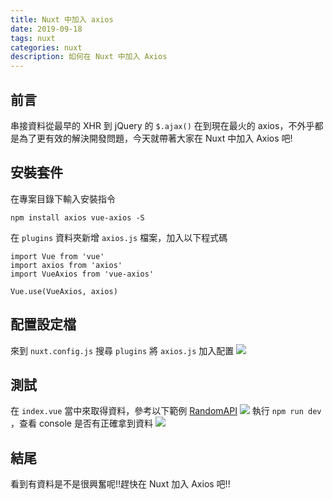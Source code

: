 ```yaml
---
title: Nuxt 中加入 axios
date: 2019-09-18
tags: nuxt
categories: nuxt
description: 如何在 Nuxt 中加入 Axios
---
```

## 前言
串接資料從最早的 XHR 到 jQuery 的 `$.ajax()` 在到現在最火的 axios，不外乎都是為了更有效的解決開發問題，今天就帶著大家在 Nuxt 中加入 Axios 吧!

## 安裝套件
在專案目錄下輸入安裝指令
```
npm install axios vue-axios -S
```
在 `plugins` 資料夾新增 `axios.js` 檔案，加入以下程式碼
```
import Vue from 'vue'
import axios from 'axios'
import VueAxios from 'vue-axios'

Vue.use(VueAxios, axios)
```
## 配置設定檔
來到 `nuxt.config.js` 搜尋 `plugins` 將 `axios.js` 加入配置
![](https://i.imgur.com/IMEbu6Q.png)

## 測試
在 `index.vue` 當中來取得資料，參考以下範例
[RandomAPI](https://randomuser.me)
![](https://i.imgur.com/XNfWLMo.png)
執行 `npm run dev` ，查看 console 是否有正確拿到資料
![](https://i.imgur.com/aa7wNZ0.png)

## 結尾
看到有資料是不是很興奮呢!!趕快在 Nuxt 加入 Axios 吧!!